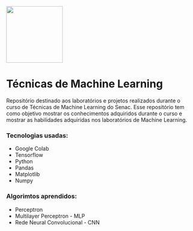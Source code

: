 <img src="https://upload.wikimedia.org/wikipedia/commons/thumb/8/86/Senac_logo.svg/2560px-Senac_logo.svg.png" width=150px>

# Técnicas de Machine Learning

Repositório destinado aos laboratórios e projetos realizados durante o curso de Técnicas de Machine Learning do Senac. Esse repositório tem como objetivo mostrar os conhecimentos adquiridos durante o curso e mostrar as habilidades adquiridas nos laboratórios de Machine Learning.

### Tecnologias usadas:
- Google Colab
- Tensorflow
- Python
- Pandas
- Matplotlib
- Numpy

### Algorimtos aprendidos:
- Perceptron
- Multilayer Perceptron - MLP
- Rede Neural Convolucional - CNN
